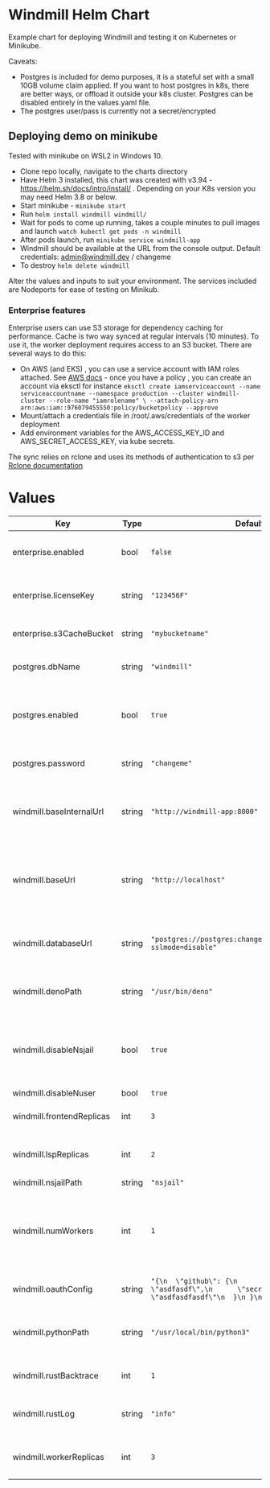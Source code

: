 # Windmill Helm Chart

Example chart for deploying Windmill and testing it on Kubernetes or Minikube.


Caveats:

* Postgres is included for demo purposes, it is a stateful set with a small 10GB volume claim applied.  If you want to host postgres in k8s, there are better ways, or offload it outside your k8s cluster.  Postgres can be disabled entirely in the values.yaml file.
* The postgres user/pass is currently not a secret/encrypted

## Deploying demo on minikube

Tested with minikube on WSL2 in Windows 10.

* Clone repo locally, navigate to the charts directory
* Have Helm 3 installed, this chart was created with v3.94 - https://helm.sh/docs/intro/install/ . Depending on your K8s version you may need Helm 3.8 or below.
* Start minikube - ```minikube start```
* Run ```helm install windmill windmill/```
* Wait for pods to come up running, takes a couple minutes to pull images and launch ```watch kubectl get pods -n windmill``` 
* After pods launch, run ```minikube service windmill-app```
* Windmill should be available at the URL from the console output. Default credentials: admin@windmill.dev / changeme
* To destroy ```helm delete windmill```

Alter the values and inputs to suit your environment. The services included are Nodeports for ease of testing on Minikub.

### Enterprise features

Enterprise users can use S3 storage for dependency caching for performance.  Cache is two way synced at regular intervals (10 minutes).  To use it, the worker deployment requires access to an S3 bucket.  There are several ways to do this:

* On AWS (and EKS) , you can use a service account with IAM roles attached. See [AWS docs](https://docs.aws.amazon.com/eks/latest/userguide/associate-service-account-role.html) - once you have a policy , you can create an account via eksctl for instance ```eksctl create iamserviceaccount --name serviceaccountname --namespace production --cluster windmill-cluster --role-name "iamrolename" \
    --attach-policy-arn arn:aws:iam::976079455550:policy/bucketpolicy --approve```
* Mount/attach a credentials file in /root/.aws/credentials of the worker deployment
* Add environment variables for the AWS_ACCESS_KEY_ID and AWS_SECRET_ACCESS_KEY, via kube secrets.  

The sync relies on rclone and uses its methods of authentication to s3 per [Rclone documentation](https://rclone.org/s3/#authentication)


# Values


| Key | Type | Default | Description |
|-----|------|---------|-------------|
| enterprise.enabled | bool | `false` | enable Windmill Enterprise , requires license key |
| enterprise.licenseKey | string | `"123456F"` | Windmill provided Enterprise license key |
| enterprise.s3CacheBucket | string | `"mybucketname"` | S3 bucket to use for dependency cache |
| postgres.dbName | string | `"windmill"` | database name for postgres demo container |
| postgres.enabled | bool | `true` | enabled included Postgres container for demo purposes only |
| postgres.password | string | `"changeme"` | password for postgres demo container |
| windmill.baseInternalUrl | string | `"http://windmill-app:8000"` | used internally by the app, should match the service for the frontend deployment |
| windmill.baseUrl | string | `"http://localhost"` | domain as shown in browser, change to https etc based on your endpoint/ingress configuration |
| windmill.databaseUrl | string | `"postgres://postgres:changeme@postgres/windmill?sslmode=disable"` | Postgres URI, pods will crashloop if database is unreachable |
| windmill.denoPath | string | `"/usr/bin/deno"` | deno binary built into Windmill image, should not be changed  |
| windmill.disableNsjail | bool | `true` | enables/disables nsjail which provide isolation in untrusted environment is disabled by default.  |
| windmill.disableNuser | bool | `true` | nsjail user |
| windmill.frontendReplicas | int | `3` | replica for the application frontend  |
| windmill.lspReplicas | int | `2` | replicas for the lsp containers used by the frontend |
| windmill.nsjailPath | string | `"nsjail"` | nsjail binary |
| windmill.numWorkers | int | `1` | workers per worker container, default and recommended is 1 to isolate one process per container |
| windmill.oauthConfig | string | `"{\n  \"github\": {\n      \"id\": \"asdfasdf\",\n      \"secret\": \"asdfasdfasdf\"\n  }\n }\n"` | Oauth configuration for logins etc |
| windmill.pythonPath | string | `"/usr/local/bin/python3"` | python binary built into Windmill image, should not be changed  |
| windmill.rustBacktrace | int | `1` | rust back trace information enabled |
| windmill.rustLog | string | `"info"` | rust log level, set to debug for more information etc |
| windmill.workerReplicas | int | `3` | replicas for the workers, jobs are executed on the workers |
